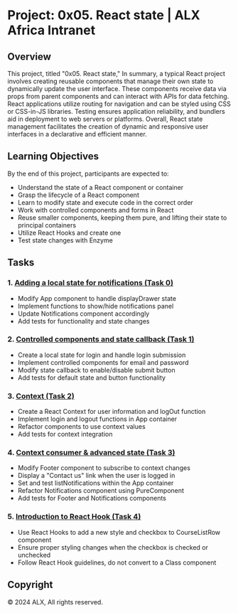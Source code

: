 # Project: 0x05. React state | ALX Africa Intranet

## Overview
This project, titled "0x05. React state," In summary, a typical React project involves creating reusable components that manage their own state to dynamically update the user interface. These components receive data via props from parent components and can interact with APIs for data fetching. React applications utilize routing for navigation and can be styled using CSS or CSS-in-JS libraries. Testing ensures application reliability, and bundlers aid in deployment to web servers or platforms. Overall, React state management facilitates the creation of dynamic and responsive user interfaces in a declarative and efficient manner.


## Learning Objectives
By the end of this project, participants are expected to:
- Understand the state of a React component or container
- Grasp the lifecycle of a React component
- Learn to modify state and execute code in the correct order
- Work with controlled components and forms in React
- Reuse smaller components, keeping them pure, and lifting their state to principal containers
- Utilize React Hooks and create one
- Test state changes with Enzyme

## Tasks
### 1. [Adding a local state for notifications (Task 0)](./task_0/README.md)
- Modify App component to handle displayDrawer state
- Implement functions to show/hide notifications panel
- Update Notifications component accordingly
- Add tests for functionality and state changes

### 2. [Controlled components and state callback (Task 1)](./task_1/README.md)
- Create a local state for login and handle login submission
- Implement controlled components for email and password
- Modify state callback to enable/disable submit button
- Add tests for default state and button functionality

### 3. [Context (Task 2)](./task_2/README.md)
- Create a React Context for user information and logOut function
- Implement login and logout functions in App container
- Refactor components to use context values
- Add tests for context integration

### 4. [Context consumer & advanced state (Task 3)](./task_3/README.md)
- Modify Footer component to subscribe to context changes
- Display a "Contact us" link when the user is logged in
- Set and test listNotifications within the App container
- Refactor Notifications component using PureComponent
- Add tests for Footer and Notifications components

### 5. [Introduction to React Hook (Task 4)](./task_4/README.md)
- Use React Hooks to add a new style and checkbox to CourseListRow component
- Ensure proper styling changes when the checkbox is checked or unchecked
- Follow React Hook guidelines, do not convert to a Class component



## Copyright
© 2024 ALX, All rights reserved.
